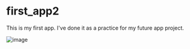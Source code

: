 # first_app2
This is my first app. I've done it as a practice for my future app project.


![image](https://user-images.githubusercontent.com/92166320/147968571-126c1f2b-0e81-490b-a769-fa60ec0ccd55.png)
